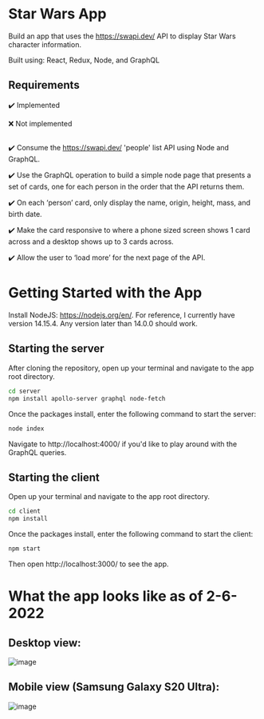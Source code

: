 # Star Wars App
Build an app that uses the https://swapi.dev/ API to display Star Wars character information. 

Built using: React, Redux, Node, and GraphQL

## Requirements

:heavy_check_mark: Implemented 

:x: Not implemented

##

:heavy_check_mark: Consume the https://swapi.dev/ 'people' list API using Node and GraphQL.

:heavy_check_mark: Use the GraphQL operation to build a simple node page that presents a set of cards, one for each person in the order that the API returns them.

:heavy_check_mark: On each ‘person’ card, only display the name, origin, height, mass, and birth date.

:heavy_check_mark: Make the card responsive to where a phone sized screen shows 1 card across and a desktop shows up to 3 cards across.

:heavy_check_mark: Allow the user to ‘load more’ for the next page of the API.

# Getting Started with the App
Install NodeJS: https://nodejs.org/en/. For reference, I currently have version 14.15.4. Any version later than 14.0.0 should work.

## Starting the server
After cloning the repository, open up your terminal and navigate to the app root directory.

```sh
cd server
npm install apollo-server graphql node-fetch
```
Once the packages install, enter the following command to start the server:

```sh
node index
```

Navigate to http://localhost:4000/ if you'd like to play around with the GraphQL queries.
## Starting the client
Open up your terminal and navigate to the app root directory.

```sh
cd client
npm install
```

Once the packages install, enter the following command to start the client:

```sh
npm start
```
Then open http://localhost:3000/ to see the app.

# What the app looks like as of 2-6-2022

## Desktop view:
![image](https://user-images.githubusercontent.com/16530058/152715087-ac6c1d1e-805f-4bde-84e9-b2382aaece7d.png)

## Mobile view (Samsung Galaxy S20 Ultra):
![image](https://user-images.githubusercontent.com/16530058/152715200-0adaf68c-a029-410d-b64b-ed37ce3ad058.png)
